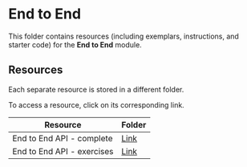 # End to End

This folder contains resources (including exemplars, instructions, and starter code) for the **End to End** module.

## Resources

Each separate resource is stored in a different folder.

To access a resource, click on its corresponding link. 

| Resource | Folder |
| --- | --- |
| End to End API - complete | [Link](./end-to-end-project-complete/) |
| End to End API - exercises | [Link](./end-to-end-exercise/) |
